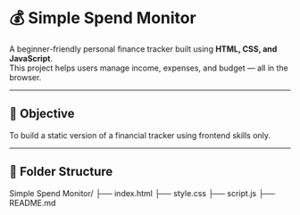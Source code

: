 # 💰 Simple Spend Monitor

A beginner-friendly personal finance tracker built using **HTML, CSS, and JavaScript**.  
This project helps users manage income, expenses, and budget — all in the browser.

---

## 🚀 Objective

To build a static version of a financial tracker using frontend skills only.

---

## 📁 Folder Structure

Simple Spend Monitor/
├── index.html
├── style.css
├── script.js
├── README.md